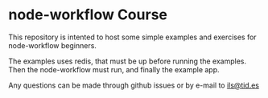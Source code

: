 node-workflow Course
====================

This repository is intented to host some simple examples and exercises for node-workflow beginners.

The examples uses redis, that must be up before running the examples. Then the node-workflow must run, and finally the example app.

Any questions can be made through github issues or by e-mail to ils@tid.es
